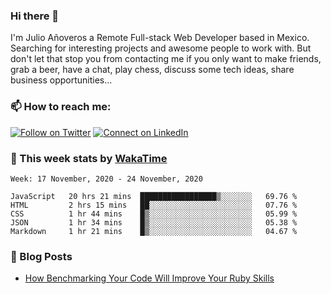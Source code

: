 ### Hi there 👋

I'm Julio Añoveros a Remote Full-stack Web Developer based in Mexico. Searching for interesting projects and awesome people to work with. But don't let that stop you from contacting me if you only want to make friends, grab a beer, have a chat, play chess, discuss some tech ideas, share business opportunities... 

### :mailbox: How to reach me:

[![Follow on Twitter](https://img.shields.io/badge/--twitter?label=Twitter&logo=Twitter&style=social)](https://twitter.com/AnoverosJulio) [![Connect on LinkedIn](https://img.shields.io/badge/--linkedin?label=LinkedIn&logo=LinkedIn&style=social)](https://www.linkedin.com/in/jubaan)

### :construction_worker: This week stats by [WakaTime]('https://wakatime.com')
<!--START_SECTION:waka-->
```text
Week: 17 November, 2020 - 24 November, 2020

JavaScript   20 hrs 21 mins  █████████████████▒░░░░░░░   69.76 % 
HTML         2 hrs 15 mins   ██░░░░░░░░░░░░░░░░░░░░░░░   07.76 % 
CSS          1 hr 44 mins    █▒░░░░░░░░░░░░░░░░░░░░░░░   05.99 % 
JSON         1 hr 34 mins    █▒░░░░░░░░░░░░░░░░░░░░░░░   05.38 % 
Markdown     1 hr 21 mins    █▒░░░░░░░░░░░░░░░░░░░░░░░   04.67 % 
```
<!--END_SECTION:waka-->

### :newspaper: Blog Posts
<!-- BLOG-POST-LIST:START -->
- [How Benchmarking Your Code Will Improve Your Ruby Skills](https://dev.to/jubaan/how-benchmarking-your-code-will-improve-your-ruby-skills-2m83)
<!-- BLOG-POST-LIST:END -->


